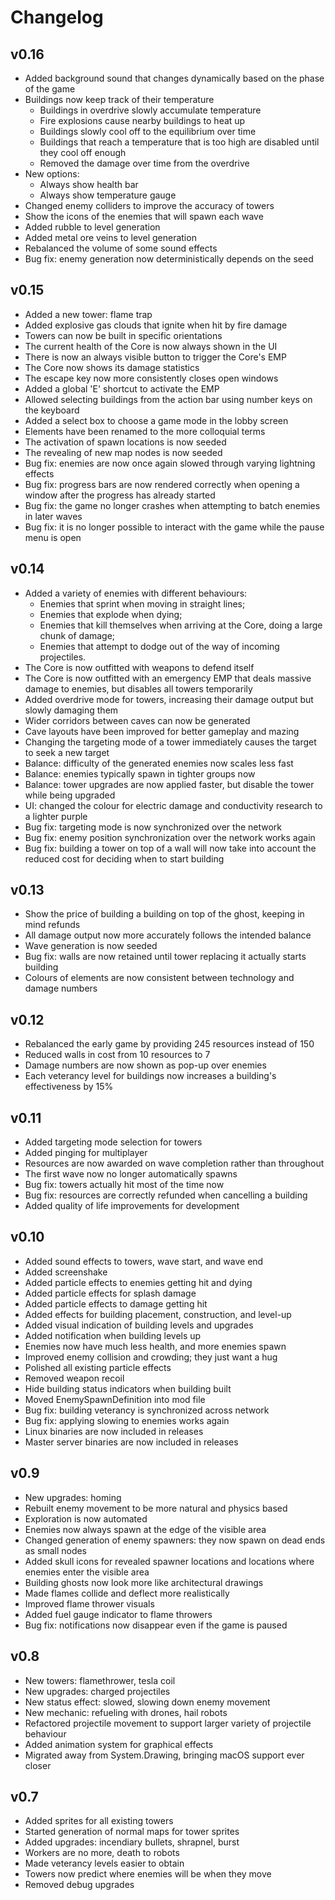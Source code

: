# Changelog

## v0.16

* Added background sound that changes dynamically based on the phase of the game
* Buildings now keep track of their temperature
  * Buildings in overdrive slowly accumulate temperature
  * Fire explosions cause nearby buildings to heat up
  * Buildings slowly cool off to the equilibrium over time
  * Buildings that reach a temperature that is too high are disabled until they cool off enough
  * Removed the damage over time from the overdrive
* New options:
  * Always show health bar
  * Always show temperature gauge
* Changed enemy colliders to improve the accuracy of towers
* Show the icons of the enemies that will spawn each wave
* Added rubble to level generation
* Added metal ore veins to level generation
* Rebalanced the volume of some sound effects
* Bug fix: enemy generation now deterministically depends on the seed

## v0.15

* Added a new tower: flame trap
* Added explosive gas clouds that ignite when hit by fire damage
* Towers can now be built in specific orientations
* The current health of the Core is now always shown in the UI
* There is now an always visible button to trigger the Core's EMP
* The Core now shows its damage statistics
* The escape key now more consistently closes open windows
* Added a global 'E' shortcut to activate the EMP
* Allowed selecting buildings from the action bar using number keys on the keyboard
* Added a select box to choose a game mode in the lobby screen
* Elements have been renamed to the more colloquial terms
* The activation of spawn locations is now seeded
* The revealing of new map nodes is now seeded
* Bug fix: enemies are now once again slowed through varying lightning effects
* Bug fix: progress bars are now rendered correctly when opening a window after the progress has already started
* Bug fix: the game no longer crashes when attempting to batch enemies in later waves
* Bug fix: it is no longer possible to interact with the game while the pause menu is open

## v0.14

* Added a variety of enemies with different behaviours:
  * Enemies that sprint when moving in straight lines;
  * Enemies that explode when dying;
  * Enemies that kill themselves when arriving at the Core, doing a large chunk of damage;
  * Enemies that attempt to dodge out of the way of incoming projectiles.
* The Core is now outfitted with weapons to defend itself
* The Core is now outfitted with an emergency EMP that deals massive damage to enemies, but disables all towers temporarily
* Added overdrive mode for towers, increasing their damage output but slowly damaging them
* Wider corridors between caves can now be generated
* Cave layouts have been improved for better gameplay and mazing
* Changing the targeting mode of a tower immediately causes the target to seek a new target
* Balance: difficulty of the generated enemies now scales less fast
* Balance: enemies typically spawn in tighter groups now
* Balance: tower upgrades are now applied faster, but disable the tower while being upgraded
* UI: changed the colour for electric damage and conductivity research to a lighter purple
* Bug fix: targeting mode is now synchronized over the network
* Bug fix: enemy position synchronization over the network works again
* Bug fix: building a tower on top of a wall will now take into account the reduced cost for deciding when to start building

## v0.13

* Show the price of building a building on top of the ghost, keeping in mind refunds
* All damage output now more accurately follows the intended balance
* Wave generation is now seeded
* Bug fix: walls are now retained until tower replacing it actually starts building
* Colours of elements are now consistent between technology and damage numbers

## v0.12

* Rebalanced the early game by providing 245 resources instead of 150
* Reduced walls in cost from 10 resources to 7
* Damage numbers are now shown as pop-up over enemies
* Each veterancy level for buildings now increases a building's effectiveness by 15%

## v0.11

* Added targeting mode selection for towers
* Added pinging for multiplayer
* Resources are now awarded on wave completion rather than throughout
* The first wave now no longer automatically spawns
* Bug fix: towers actually hit most of the time now
* Bug fix: resources are correctly refunded when cancelling a building
* Added quality of life improvements for development

## v0.10

* Added sound effects to towers, wave start, and wave end
* Added screenshake
* Added particle effects to enemies getting hit and dying
* Added particle effects for splash damage
* Added particle effects to damage getting hit
* Added effects for building placement, construction, and level-up
* Added visual indication of building levels and upgrades
* Added notification when building levels up
* Enemies now have much less health, and more enemies spawn
* Improved enemy collision and crowding; they just want a hug
* Polished all existing particle effects
* Removed weapon recoil
* Hide building status indicators when building built
* Moved EnemySpawnDefinition into mod file
* Bug fix: building veterancy is synchronized across network
* Bug fix: applying slowing to enemies works again
* Linux binaries are now included in releases
* Master server binaries are now included in releases

## v0.9

* New upgrades: homing
* Rebuilt enemy movement to be more natural and physics based
* Exploration is now automated
* Enemies now always spawn at the edge of the visible area
* Changed generation of enemy spawners: they now spawn on dead ends as small nodes
* Added skull icons for revealed spawner locations and locations where enemies enter the visible area
* Building ghosts now look more like architectural drawings
* Made flames collide and deflect more realistically
* Improved flame thrower visuals
* Added fuel gauge indicator to flame throwers
* Bug fix: notifications now disappear even if the game is paused

## v0.8

* New towers: flamethrower, tesla coil
* New upgrades: charged projectiles
* New status effect: slowed, slowing down enemy movement
* New mechanic: refueling with drones, hail robots
* Refactored projectile movement to support larger variety of projectile behaviour
* Added animation system for graphical effects
* Migrated away from System.Drawing, bringing macOS support ever closer

## v0.7

* Added sprites for all existing towers
* Started generation of normal maps for tower sprites
* Added upgrades: incendiary bullets, shrapnel, burst
* Workers are no more, death to robots
* Made veterancy levels easier to obtain
* Towers now predict where enemies will be when they move
* Removed debug upgrades
